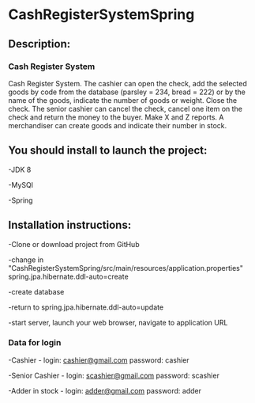 # CashRegisterSystemSpring
## Description:

### Cash Register System

 Cash Register System. The cashier can open the check, add the selected goods by code from the database (parsley = 234, bread = 222) or by the name of the goods, indicate the number of goods or weight. Close the check. The senior cashier can cancel the check, cancel one item on the check and return the money to the buyer. Make X and Z reports. A merchandiser can create goods and indicate their number in stock.
 
## You should install to launch the project:
-JDK 8

-MySQl

-Spring

## Installation instructions:
-Clone or download project from GitHub

-change in "CashRegisterSystemSpring/src/main/resources/application.properties" spring.jpa.hibernate.ddl-auto=create

-create database

-return to spring.jpa.hibernate.ddl-auto=update

-start server, launch your web browser, navigate to application URL

### Data for login
-Cashier - login: cashier@gmail.com password: cashier

-Senior Cashier - login: scashier@gmail.com password: scashier

-Adder in stock - login: adder@gmail.com password: adder


